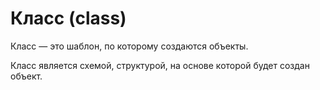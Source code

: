 # Класс (class)

Класс — это шаблон, по которому создаются объекты.

Класс является схемой, структурой, на основе которой будет создан объект.